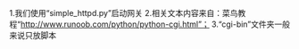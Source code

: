 1.我们使用“simple_httpd.py”启动网关
2.相关文本内容来自：菜鸟教程“http://www.runoob.com/python/python-cgi.html”；
3.“cgi-bin”文件夹一般来说只放脚本